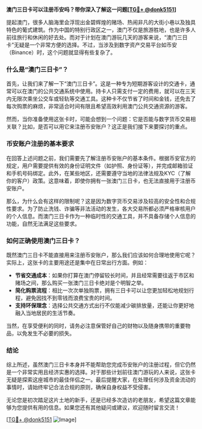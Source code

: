 **澳门三日卡可以注册币安吗？带你深入了解这一问题[[TG💪+ @donk5151](https://t.me/s/donk5151)]**

提起澳门，很多人脑海里会浮现出金碧辉煌的赌场、热闹非凡的大街小巷以及独具特色的葡式建筑。作为中国的特别行政区之一，澳门不仅是旅游胜地，也是许多人前往旅行和休闲的好去处。而对于计划在澳门游玩几天的游客来说，“澳门三日卡”无疑是一个非常方便的选择。不过，当涉及到数字资产交易平台如币安（Binance）时，这个问题就显得有些复杂了。

### 什么是“澳门三日卡”？

首先，让我们来了解一下“澳门三日卡”。这是一种专为短期游客设计的交通卡，通常可以在澳门的公共交通系统中使用。持卡人只需支付一定的费用，就可以在三天内无限次乘坐公交车或轻轨等交通工具。这种卡不仅节省了时间和金钱，还免去了每次购票的麻烦，非常适合时间有限且希望高效利用澳门公共交通资源的游客。

然而，当你准备使用这张卡时，可能会想到一个问题：它是否能与数字货币交易相关联？比如，是否可以用它来注册币安账户？这正是我们接下来要探讨的重点。

### 币安账户注册的基本要求

在回答上述问题之前，我们需要先了解注册币安账户的基本条件。根据币安官方的规定，用户需要提供有效的身份证明文件（如护照、身份证等），并完成邮箱验证和手机号码绑定。此外，在某些地区，还需要遵守当地的法律法规及KYC（了解你的客户）政策。这意味着，即使你拥有一张澳门三日卡，也无法直接用于注册币安账户。

那么，为什么会有这样的限制呢？这是因为数字货币交易涉及较高的安全性和合规性要求。为了防止洗钱、诈骗等非法活动的发生，各大交易所都必须严格审核用户的个人信息。而澳门三日卡作为一种临时性的交通工具，并不具备存储个人信息的功能，自然无法满足这些要求。

### 如何正确使用澳门三日卡？

既然澳门三日卡不能直接用来注册币安账户，那么我们应该如何合理地使用它呢？实际上，这张卡的主要用途还是集中在日常出行方面。例如：

- **节省交通成本**：如果你打算在澳门停留较长时间，并且经常需要往返于市区和赌场之间，那么购买一张澳门三日卡绝对是个明智之举。
- **简化购票流程**：相比一次次单独购票，拥有三日卡可以让您更加轻松地规划行程，避免因找不到零钱而浪费宝贵的时间。
- **支持环保理念**：选择公共交通方式出行不仅能减少碳排放量，还能让你更好地融入当地居民的生活节奏。

当然，在享受便利的同时，请务必注意保管好自己的财物以及随身携带的重要物品，以免发生不必要的损失。

### 结论

综上所述，虽然澳门三日卡本身并不能帮助您完成币安账户的注册过程，但它仍然是一个非常实用且经济实惠的选择。对于那些计划前往澳门游玩的人来说，这张卡无疑是探索这座城市的最佳伴侣之一。最后提醒大家，在处理任何涉及资金流动的事情时，请始终牢记合法合规的原则，确保自身权益不受侵害。

无论您是初次踏足这片土地的新手，还是已经多次造访的老朋友，希望这篇文章能够为您提供有用的信息。如果您还有其他疑问或建议，欢迎随时留言交流！

[[TG💪+ @donk5151](https://t.me/s/donk5151) ![Image](https://i.postimg.cc/rwNCRYN7/Snipaste-2025-04-30-17-27-05.png)]